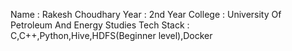 Name       : Rakesh Choudhary 
Year       : 2nd Year
College    : University Of Petroleum And Energy Studies 
Tech Stack : C,C++,Python,Hive,HDFS(Beginner level),Docker
